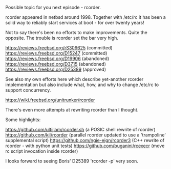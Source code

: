 Possible topic for you next episode - rcorder.

rcorder appeared in netbsd around 1998. Together with /etc/rc it has been a solid way to reliably start services at boot - for over twenty years!

Not to say there's been no efforts to make improvements. Quite the opposite. The trouble is rcorder set the bar very high.

https://reviews.freebsd.org/rS309625 (committed)
https://reviews.freebsd.org/D15247 (committed)
https://reviews.freebsd.org/D19906 (abandoned)
https://reviews.freebsd.org/D3715 (abandoned)
https://reviews.freebsd.org/D25389 (approved)

See also my own efforts here which describe yet-another rcorder implementation but also include what, how, and why to change /etc/rc to support concurrency.

https://wiki.freebsd.org/unitrunker/rcorder

There's even more attempts at rewriting rcorder than I thought. 

Some highlights:

https://github.com/ultijlam/rcorder.sh (a POSIC shell rewrite of rcorder)
https://github.com/kil/rcorder (parallel rcorder updated to use a 'trampoline' supplemental script)
https://github.com/ngie-eign/rcorder3 (C++ rewrite of rcorder - with python unit tests)
https://github.com/buganini/rcexecr (move rc script invocation inside rcorder)

I looks forward to seeing Boris' D25389 'rcorder -p' very soon.